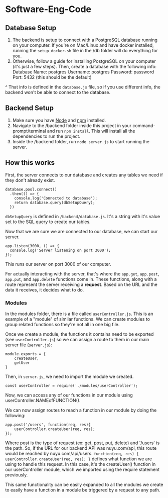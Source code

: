 # Software-Eng-Code

## Database Setup

1. The backend is setup to connect with a PostgreSQL database running on your computer. If you're on Mac/Linux and have docker installed, running the `setup_docker.sh` file in the /db folder will do everything for you.
2. Otherwise, follow a guide for installing PostgreSQL on your computer (it's just a few steps). Then, create a database with the following info:
Database Name: postgres
Username: postgres
Password: password
Port: 5432 (this should be the default)

^ That info is defined in the `database.js` file, so if you use different info, the backend won't be able to connect to the database.


## Backend Setup

1. Make sure you have [Node](https://nodejs.org/en/) and [npm](https://www.npmjs.com/) installed.
2. Navigate to the /backend folder inside this project in your command-prompt/terminal and run `npm install`. This will install all the dependencies to run the project.
3. Inside the /backend folder, run `node server.js` to start running the server. 

## How this works

First, the server connects to our database and creates any tables we need if they don't already exist.
```
database.pool.connect()
  .then(() => {
    console.log('Connected to database');
    return database.query(dbSetupQuery);
  })

```
`dbSetupQuery` is defined in `/backend/database.js`. It's a string with it's value set to the SQL query to create our tables.

Now that we are sure we are connected to our database, we can start our server.
```
app.listen(3000, () => {
  console.log('Server listening on port 3000');
});
```
This runs our server on port 3000 of our computer. 

For actually interacting with the server, that's where the `app.get`, `app.post`, `app.put`, and `app.delete` functions come in. These functions, along with a route represent the server receiving a **request**. Based on the URL and the data it receives, it decides what to do. 
### Modules

In the modules folder, there is a file called `userController.js`. This is an example of a "module" of similar functions. We can create modules to group related functions so they're not all in one big file.

Once we create a module, the functions it contains need to be exported (see `userController.js`) so we can assign a route to them in our main server file (`server.js`):
```
module.exports = {
    createUser,
    getUser
}
```

Then, in `server.js`, we need to import the module we created.
```
const userController = require('./modules/userController');
```

Now, we can access any of our functions in our module using userController.NAMEofFUNCTION().

We can now assign routes to reach a function in our module by doing the following:
```
app.post('/users', function(req, res){
    userController.createUser(req, res);
});
```
Where post is the type of request (ex: get, post, put, delete) and '/users' is the path. So, if the URL for our backend API was nuyu.com/api, this route would be reached by nuyu.com/api/users. `function(req, res) { userController.createUser(req, res); }` defines what function we are using to handle this request. In this case, it's the createUser() function in our userController module, which we imported using the require statement previously. 

This same functionality can be easily expanded to all the modules we create to easily have a function in a module be triggered by a request to any path.

